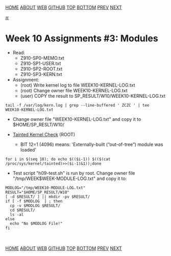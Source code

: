 ---
---
[HOME](index.md)
[ABOUT](README.md)
[WEB](https://osp4diss.vlsm.org/)
[GITHUB](https://github.com/os2xx/osp4diss/)
[TOP](#)
[BOTTOM](#endofpage)
[PREV](S10-02.md)
[NEXT](ASP.md#idx10)


[&#x213C;](#endofpage)<br id="idx00">
# Week 10 Assignments #3: Modules

* Read:
  * Z910-SP0-MEMO.txt
  * Z910-SP1-USER.txt
  * Z910-SP2-ROOT.txt
  * Z910-SP3-KERN.txt
* Assignment:
  * (root) Write kernel log to file WEEK10-KERNEL-LOG.txt
  * (root) Change owner file WEEK10-KERNEL-LOG.txt
  * (user) COPY the result to SP_RESULT/W10/WEEK10-KERNEL-LOG.txt

```
tail -f /var/log/kern.log | grep --line-buffered ' ZCZC ' | tee WEEK10-KERNEL-LOG.txt

```

* Change owner file "WEEK10-KERNEL-LOG.txt" and copy it to $HOME/SP_RESLT/W10/

* [Tainted Kernel Check](https://www.kernel.org/doc/html/latest/admin-guide/tainted-kernels.html) (ROOT)
  * BIT 12=1 (4096) means: 'Externally-built (“out-of-tree”) module was loaded'

```
for i in $(seq 18); do echo $(($i-1)) $(($(cat /proc/sys/kernel/tainted)>>($i-1)&1));done

```

* Test script "h09-test.sh" is run by root. Change owner file "/tmp/WEEK$WEEK-MODULE-LOG.txt" and copy it to:

```
MODLOG="/tmp/WEEK10-MODULE-LOG.txt"
RESULT="$HOME/SP_RESULT/W10"
[ -d $RESULT/ ] || mkdir -pv $RESULT/
if [ -f $MODLOG  ] ; then
  cp -v $MODLOG $RESULT/
  cd $RESULT/
  ls -al
else
  echo "No $MODLOG File!"
fi

```

<br id="endofpage"><br>
[HOME](index.md)
[ABOUT](README.md)
[WEB](https://osp4diss.vlsm.org/)
[GITHUB](https://github.com/os2xx/osp4diss/)
[TOP](#)
[BOTTOM](#endofpage)
[PREV](S10-02.md)
[NEXT](ASP.md#idx10)
<br>

